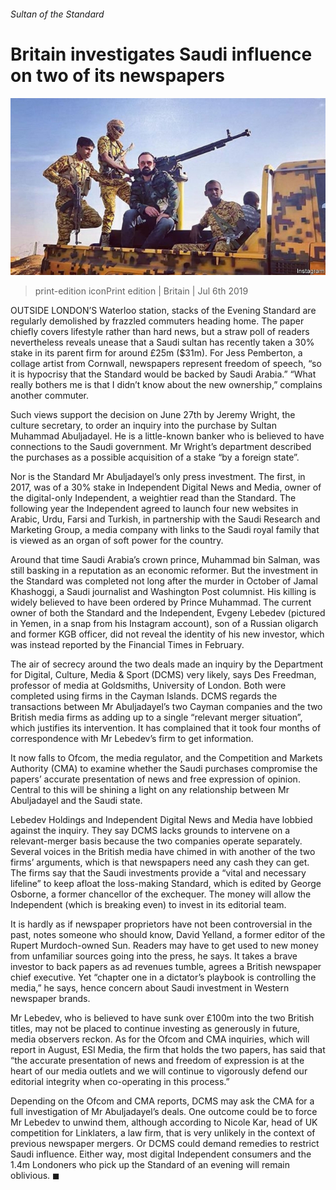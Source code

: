 ###### Sultan of the Standard

# Britain investigates Saudi influence on two of its newspapers 

![image](images/20190706_BRP502.jpg) 

> print-edition iconPrint edition | Britain | Jul 6th 2019 

OUTSIDE LONDON’S Waterloo station, stacks of the Evening Standard are regularly demolished by frazzled commuters heading home. The paper chiefly covers lifestyle rather than hard news, but a straw poll of readers nevertheless reveals unease that a Saudi sultan has recently taken a 30% stake in its parent firm for around £25m ($31m). For Jess Pemberton, a collage artist from Cornwall, newspapers represent freedom of speech, “so it is hypocrisy that the Standard would be backed by Saudi Arabia.” “What really bothers me is that I didn’t know about the new ownership,” complains another commuter. 

Such views support the decision on June 27th by Jeremy Wright, the culture secretary, to order an inquiry into the purchase by Sultan Muhammad Abuljadayel. He is a little-known banker who is believed to have connections to the Saudi government. Mr Wright’s department described the purchases as a possible acquisition of a stake “by a foreign state”. 

Nor is the Standard Mr Abuljadayel’s only press investment. The first, in 2017, was of a 30% stake in Independent Digital News and Media, owner of the digital-only Independent, a weightier read than the Standard. The following year the Independent agreed to launch four new websites in Arabic, Urdu, Farsi and Turkish, in partnership with the Saudi Research and Marketing Group, a media company with links to the Saudi royal family that is viewed as an organ of soft power for the country. 

Around that time Saudi Arabia’s crown prince, Muhammad bin Salman, was still basking in a reputation as an economic reformer. But the investment in the Standard was completed not long after the murder in October of Jamal Khashoggi, a Saudi journalist and Washington Post columnist. His killing is widely believed to have been ordered by Prince Muhammad. The current owner of both the Standard and the Independent, Evgeny Lebedev (pictured in Yemen, in a snap from his Instagram account), son of a Russian oligarch and former KGB officer, did not reveal the identity of his new investor, which was instead reported by the Financial Times in February. 

The air of secrecy around the two deals made an inquiry by the Department for Digital, Culture, Media & Sport (DCMS) very likely, says Des Freedman, professor of media at Goldsmiths, University of London. Both were completed using firms in the Cayman Islands. DCMS regards the transactions between Mr Abuljadayel’s two Cayman companies and the two British media firms as adding up to a single “relevant merger situation”, which justifies its intervention. It has complained that it took four months of correspondence with Mr Lebedev’s firm to get information. 

It now falls to Ofcom, the media regulator, and the Competition and Markets Authority (CMA) to examine whether the Saudi purchases compromise the papers’ accurate presentation of news and free expression of opinion. Central to this will be shining a light on any relationship between Mr Abuljadayel and the Saudi state. 

Lebedev Holdings and Independent Digital News and Media have lobbied against the inquiry. They say DCMS lacks grounds to intervene on a relevant-merger basis because the two companies operate separately. Several voices in the British media have chimed in with another of the two firms’ arguments, which is that newspapers need any cash they can get. The firms say that the Saudi investments provide a “vital and necessary lifeline” to keep afloat the loss-making Standard, which is edited by George Osborne, a former chancellor of the exchequer. The money will allow the Independent (which is breaking even) to invest in its editorial team. 

It is hardly as if newspaper proprietors have not been controversial in the past, notes someone who should know, David Yelland, a former editor of the Rupert Murdoch-owned Sun. Readers may have to get used to new money from unfamiliar sources going into the press, he says. It takes a brave investor to back papers as ad revenues tumble, agrees a British newspaper chief executive. Yet “chapter one in a dictator’s playbook is controlling the media,” he says, hence concern about Saudi investment in Western newspaper brands. 

Mr Lebedev, who is believed to have sunk over £100m into the two British titles, may not be placed to continue investing as generously in future, media observers reckon. As for the Ofcom and CMA inquiries, which will report in August, ESI Media, the firm that holds the two papers, has said that “the accurate presentation of news and freedom of expression is at the heart of our media outlets and we will continue to vigorously defend our editorial integrity when co-operating in this process.” 

Depending on the Ofcom and CMA reports, DCMS may ask the CMA for a full investigation of Mr Abuljadayel’s deals. One outcome could be to force Mr Lebedev to unwind them, although according to Nicole Kar, head of UK competition for Linklaters, a law firm, that is very unlikely in the context of previous newspaper mergers. Or DCMS could demand remedies to restrict Saudi influence. Either way, most digital Independent consumers and the 1.4m Londoners who pick up the Standard of an evening will remain oblivious. ◼ 

